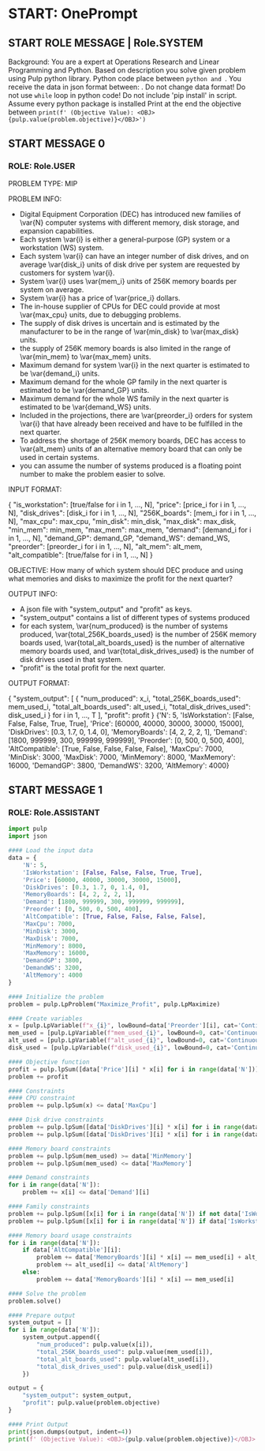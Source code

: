 # START: OnePrompt 
## START ROLE MESSAGE | Role.SYSTEM 
Background: You are a expert at Operations Research and Linear Programming and Python. Based on description you solve given problem using Pulp python library. Python code place between ```python and ```. You receive the data in json format between: <DATA></DATA>. Do not change data format! Do not use `while` loop in python code! Do not include 'pip install' in script. Assume every python package is installed Print at the end the objective between <OBJ></OBJ> `print(f' (Objective Value): <OBJ>{pulp.value(problem.objective)}</OBJ>')`  
## START MESSAGE 0 
### ROLE: Role.USER
<DESCRIPTION>
PROBLEM TYPE: MIP

PROBLEM INFO:

- Digital Equipment Corporation (DEC) has introduced new families of \var{N} computer systems with different memory, disk storage, and expansion capabilities.
- Each system \var{i} is either a general-purpose (GP) system or a workstation (WS) system.
- Each system \var{i} can have an integer number of disk drives, and on average \var{disk_i} units of disk drive per system are requested by customers for system \var{i}.
- System \var{i} uses \var{mem_i} units of 256K memory boards per system on average.
- System \var{i} has a price of \var{price_i} dollars.
- The in-house supplier of CPUs for DEC could provide at most \var{max_cpu} units, due to debugging problems.
- The supply of disk drives is uncertain and is estimated by the manufacturer to be in the range of \var{min_disk} to \var{max_disk} units.
- the supply of 256K memory boards is also limited in the range of \var{min_mem} to \var{max_mem} units.
- Maximum demand for system \var{i} in the next quarter is estimated to be \var{demand_i} units.
- Maximum demand for the whole GP family in the next quarter is estimated to be \var{demand_GP} units.
- Maximum demand for the whole WS family in the next quarter is estimated to be \var{demand_WS} units.
- Included in the projections, there are \var{preorder_i} orders for system \var{i} that have already been received and have to be fulfilled in the next quarter.
- To address the shortage of 256K memory boards, DEC has access to \var{alt_mem} units of an alternative memory board that can only be used in certain systems.
- you can assume the number of systems produced is a floating point number to make the problem easier to solve.

INPUT FORMAT:

{
    "is_workstation": [true/false for i in 1, ..., N],
    "price": [price_i for i in 1, ..., N],
    "disk_drives": [disk_i for i in 1, ..., N],
    "256K_boards": [mem_i for i in 1, ..., N],
    "max_cpu": max_cpu,
    "min_disk": min_disk,
    "max_disk": max_disk,
    "min_mem": min_mem,
    "max_mem": max_mem,
    "demand": [demand_i for i in 1, ..., N],
    "demand_GP": demand_GP,
    "demand_WS": demand_WS,
    "preorder": [preorder_i for i in 1, ..., N],
    "alt_mem": alt_mem,
    "alt_compatible": [true/false for i in 1, ..., N]
}



OBJECTIVE: How many of which system should DEC produce and using what memories and disks to maximize the profit for the next quarter?


OUTPUT INFO:
- A json file with "system_output" and "profit" as keys.
- "system_output" contains a list of different types of systems produced 
- for each system, \var{num_produced} is the number of systems produced, \var{total_256K_boards_used} is the number of 256K memory boards used, \var{total_alt_boards_used} is the number of alternative memory boards used, and \var{total_disk_drives_used} is the number of disk drives used in that system.
- "profit" is the total profit for the next quarter.

OUTPUT FORMAT:

{
    "system_output": [
        {
            "num_produced": x_i,
            "total_256K_boards_used": mem_used_i,
            "total_alt_boards_used": alt_used_i,
            "total_disk_drives_used": disk_used_i
        }
        for i in 1, ..., T
    ],
    "profit": profit
}
</DESCRIPTION>
<DATA>
{'N': 5, 'IsWorkstation': [False, False, False, True, True], 'Price': [60000, 40000, 30000, 30000, 15000], 'DiskDrives': [0.3, 1.7, 0, 1.4, 0], 'MemoryBoards': [4, 2, 2, 2, 1], 'Demand': [1800, 999999, 300, 999999, 999999], 'Preorder': [0, 500, 0, 500, 400], 'AltCompatible': [True, False, False, False, False], 'MaxCpu': 7000, 'MinDisk': 3000, 'MaxDisk': 7000, 'MinMemory': 8000, 'MaxMemory': 16000, 'DemandGP': 3800, 'DemandWS': 3200, 'AltMemory': 4000}</DATA>


## START MESSAGE 1 
### ROLE: Role.ASSISTANT
```python
import pulp
import json

#### Load the input data
data = {
    'N': 5,
    'IsWorkstation': [False, False, False, True, True],
    'Price': [60000, 40000, 30000, 30000, 15000],
    'DiskDrives': [0.3, 1.7, 0, 1.4, 0],
    'MemoryBoards': [4, 2, 2, 2, 1],
    'Demand': [1800, 999999, 300, 999999, 999999],
    'Preorder': [0, 500, 0, 500, 400],
    'AltCompatible': [True, False, False, False, False],
    'MaxCpu': 7000,
    'MinDisk': 3000,
    'MaxDisk': 7000,
    'MinMemory': 8000,
    'MaxMemory': 16000,
    'DemandGP': 3800,
    'DemandWS': 3200,
    'AltMemory': 4000
}

#### Initialize the problem
problem = pulp.LpProblem("Maximize_Profit", pulp.LpMaximize)

#### Create variables
x = [pulp.LpVariable(f"x_{i}", lowBound=data['Preorder'][i], cat='Continuous') for i in range(data['N'])]
mem_used = [pulp.LpVariable(f"mem_used_{i}", lowBound=0, cat='Continuous') for i in range(data['N'])]
alt_used = [pulp.LpVariable(f"alt_used_{i}", lowBound=0, cat='Continuous') for i in range(data['N'])]
disk_used = [pulp.LpVariable(f"disk_used_{i}", lowBound=0, cat='Continuous') for i in range(data['N'])]

#### Objective function
profit = pulp.lpSum([data['Price'][i] * x[i] for i in range(data['N'])])
problem += profit

#### Constraints
#### CPU constraint
problem += pulp.lpSum(x) <= data['MaxCpu']

#### Disk drive constraints
problem += pulp.lpSum([data['DiskDrives'][i] * x[i] for i in range(data['N'])]) >= data['MinDisk']
problem += pulp.lpSum([data['DiskDrives'][i] * x[i] for i in range(data['N'])]) <= data['MaxDisk']

#### Memory board constraints
problem += pulp.lpSum(mem_used) >= data['MinMemory']
problem += pulp.lpSum(mem_used) <= data['MaxMemory']

#### Demand constraints
for i in range(data['N']):
    problem += x[i] <= data['Demand'][i]

#### Family constraints
problem += pulp.lpSum([x[i] for i in range(data['N']) if not data['IsWorkstation'][i]]) <= data['DemandGP']
problem += pulp.lpSum([x[i] for i in range(data['N']) if data['IsWorkstation'][i]]) <= data['DemandWS']

#### Memory board usage constraints
for i in range(data['N']):
    if data['AltCompatible'][i]:
        problem += data['MemoryBoards'][i] * x[i] == mem_used[i] + alt_used[i]
        problem += alt_used[i] <= data['AltMemory']
    else:
        problem += data['MemoryBoards'][i] * x[i] == mem_used[i]

#### Solve the problem
problem.solve()

#### Prepare output
system_output = []
for i in range(data['N']):
    system_output.append({
        "num_produced": pulp.value(x[i]),
        "total_256K_boards_used": pulp.value(mem_used[i]),
        "total_alt_boards_used": pulp.value(alt_used[i]),
        "total_disk_drives_used": pulp.value(disk_used[i])
    })

output = {
    "system_output": system_output,
    "profit": pulp.value(problem.objective)
}

#### Print Output
print(json.dumps(output, indent=4))
print(f' (Objective Value): <OBJ>{pulp.value(problem.objective)}</OBJ>')
```

